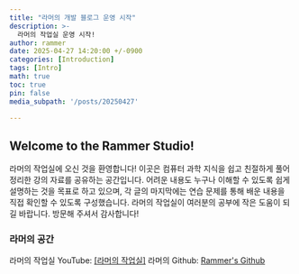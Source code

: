 ```yaml
---
title: "라머의 개발 블로그 운영 시작"
description: >-
  라머의 작업실 운영 시작!
author: rammer
date: 2025-04-27 14:20:00 +/-0900
categories: [Introduction]
tags: [Intro]
math: true
toc: true
pin: false
media_subpath: '/posts/20250427'

---
```


## Welcome to the Rammer Studio!
라머의 작업실에 오신 것을 환영합니다!
이곳은 컴퓨터 과학 지식을 쉽고 친절하게 풀어 정리한 강의 자료를 공유하는 공간입니다.
어려운 내용도 누구나 이해할 수 있도록 쉽게 설명하는 것을 목표로 하고 있으며,
각 글의 마지막에는 연습 문제를 통해 배운 내용을 직접 확인할 수 있도록 구성했습니다.
라머의 작업실이 여러분의 공부에 작은 도움이 되길 바랍니다. 방문해 주셔서 감사합니다!

### 라머의 공간
라머의 작업실 YouTube: [[라머의 작업실]](https://www.youtube.com/@RammerStudio)
라머의 Github: [Rammer's Github](https://github.com/rammer7412)
